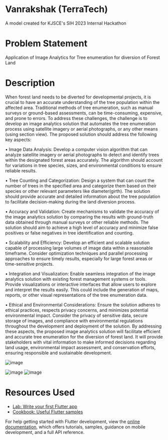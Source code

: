 # Vanrakshak (TerraTech)
A model created for KJSCE's SIH 2023 Internal Hackathon 


# Problem Statement
Application of Image Analytics for Tree enumeration for diversion of Forest Land

# Description
When forest land needs to be diverted for developmental projects, it is crucial to have an accurate understanding of the tree population within the affected area. Traditional methods of tree enumeration, such as manual surveys or ground-based assessments, can be time-consuming, expensive, and prone to errors.
To address these challenges, the challenge is to develop an image analytics solution that automates the tree enumeration process using satellite imagery or aerial photographs, or any other means (using section view). The proposed solution should address the following key aspects: 

•	Image Data Analysis: 
Develop a computer vision algorithm that can analyze satellite imagery or aerial photographs to detect and identify trees within the designated forest areas accurately. The algorithm should account for variations in tree species, sizes, and environmental conditions to ensure reliable results. 

•	Tree Counting and Categorization:
Design a system that can count the number of trees in the specified area and categorize them based on their species or other relevant parameters like diameter(girth). The solution should provide accurate and detailed information about the tree population to facilitate decision-making during the land diversion process. 

•	Accuracy and Validation: 
Create mechanisms to validate the accuracy of the image analytics solution by comparing the results with ground-truth data obtained through manual surveys or other reliable methods. The solution should aim to achieve a high level of accuracy and minimize false positives or false negatives in tree identification and counting. 

•	Scalability and Efficiency: 
Develop an efficient and scalable solution capable of processing large volumes of image data within a reasonable timeframe. Consider optimization techniques and parallel processing approaches to ensure timely results, especially for large forest areas or time-sensitive projects.

•	Integration and Visualization: 
Enable seamless integration of the image analytics solution with existing forest management systems or tools. Provide visualizations or interactive interfaces that allow users to explore and interpret the results easily. This could include the generation of maps, reports, or other visual representations of the tree enumeration data. 

•	Ethical and Environmental Considerations:
Ensure the solution adheres to ethical practices, respects privacy concerns, and minimizes potential environmental impact. Consider the privacy of sensitive data, secure storage of images, and compliance with environmental regulations throughout the development and deployment of the solution. By addressing these aspects, the proposed image analytics solution will facilitate efficient and accurate tree enumeration for the diversion of forest land. It will provide stakeholders with vital information to make informed decisions regarding land usage, environmental impact assessment, and conservation efforts, ensuring responsible and sustainable development.


![image](https://github.com/basedharsh/NullSafety_Sih2023/assets/98652188/e1beca6e-503b-48cc-9cae-619951fb1086)

![image](https://github.com/basedharsh/NullSafety_Sih2023/assets/98652188/02578533-68f5-4771-af74-d49d32b01fff)
![image](https://github.com/basedharsh/NullSafety_Sih2023/assets/98652188/e9db5a42-9894-400d-beed-7d4acf507630)


# Resources Used
- [Lab: Write your first Flutter app](https://docs.flutter.dev/get-started/codelab)
- [Cookbook: Useful Flutter samples](https://docs.flutter.dev/cookbook)

For help getting started with Flutter development, view the
[online documentation](https://docs.flutter.dev/), which offers tutorials,
samples, guidance on mobile development, and a full API reference.
